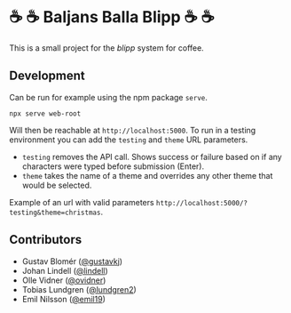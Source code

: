 # :coffee: :coffee: Baljans Balla Blipp :coffee: :coffee:

This is a small project for the _blipp_ system for coffee.

## Development

Can be run for example using the npm package `serve`.

```
npx serve web-root
```

Will then be reachable at `http://localhost:5000`. To run in a testing environment you can add the `testing` and `theme` URL parameters.

- `testing` removes the API call. Shows success or failure based on if any characters were typed before submission (Enter).
- `theme` takes the name of a theme and overrides any other theme that would be selected.

Example of an url with valid parameters `http://localhost:5000/?testing&theme=christmas`.

## Contributors

- Gustav Blomér ([@gustavkj](https://github.com/gustavkj))
- Johan Lindell ([@lindell](https://github.com/lindell))
- Olle Vidner ([@ovidner](https://github.com/ovidner))
- Tobias Lundgren ([@lundgren2](https://github.com/lundgren2))
- Emil Nilsson ([@emil19](https://github.com/emil19))
